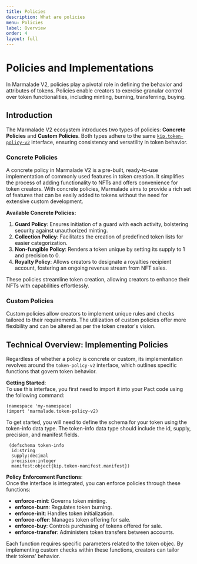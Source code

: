 ```yaml
---
title: Policies
description: What are policies
menu: Policies
label: Overview
order: 4
layout: full
---
```


# Policies and Implementations

In Marmalade V2, policies play a pivotal role in defining the behavior and
attributes of tokens. Policies enable creators to exercise granular control over
token functionalities, including minting, burning, transferring, buying.

## Introduction

The Marmalade V2 ecosystem introduces two types of policies: **Concrete
Policies** and **Custom Policies**. Both types adhere to the same
[`kip.token-policy-v2`](https://github.com/kadena-io/marmalade/blob/v2/pact/kip/token-policy-v2.pact)
interface, ensuring consistency and versatility in token behavior.

### **Concrete Policies**

A concrete policy in Marmalade V2 is a pre-built, ready-to-use implementation of
commonly used features in token creation. It simplifies the process of adding
functionality to NFTs and offers convenience for token creators. With concrete
policies, Marmalade aims to provide a rich set of features that can be easily
added to tokens without the need for extensive custom development.

**Available Concrete Policies:**

1.  **Guard Policy**: Ensures initiation of a guard with each activity,
    bolstering security against unauthorized minting.
2.  **Collection Policy**: Facilitates the creation of predefined token lists
    for easier categorization.
3.  **Non-fungible Policy**: Renders a token unique by setting its supply to 1
    and precision to 0.
4.  **Royalty Policy**: Allows creators to designate a royalties recipient
    account, fostering an ongoing revenue stream from NFT sales.

These policies streamline token creation, allowing creators to enhance their
NFTs with capabilities effortlessly.

### **Custom Policies**

Custom policies allow creators to implement unique rules and checks tailored to
their requirements. The utilization of custom policies offer more flexibility
and can be altered as per the token creator's vision.

## Technical Overview: Implementing Policies

Regardless of whether a policy is concrete or custom, its implementation
revolves around the `token-policy-v2` interface, which outlines specific
functions that govern token behavior.

**Getting Started**:  
To use this interface, you first need to import it into your Pact code using the
following command:

```pact
(namespace 'my-namespace)
(import 'marmalade.token-policy-v2)
```

To get started, you will need to define the schema for your token using the
token-info data type. The token-info data type should include the id, supply,
precision, and manifest fields.

```pact
 (defschema token-info
  id:string
  supply:decimal
  precision:integer
  manifest:object{kip.token-manifest.manifest})
```

**Policy Enforcement Functions**:  
Once the interface is integrated, you can enforce policies through these
functions:

- **enforce-mint**: Governs token minting.
- **enforce-burn**: Regulates token burning.
- **enforce-init**: Handles token initialization.
- **enforce-offer**: Manages token offering for sale.
- **enforce-buy**: Controls purchasing of tokens offered for sale.
- **enforce-transfer**: Administers token transfers between accounts.

Each function requires specific parameters related to the token objec. By
implementing custom checks within these functions, creators can tailor their
tokens' behavior.
